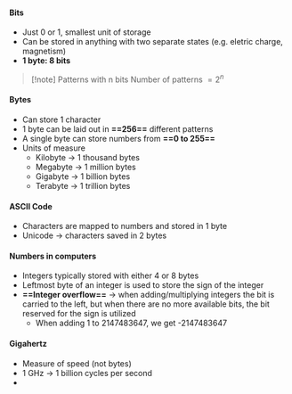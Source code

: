 #### Bits
- Just 0 or 1, smallest unit of storage
- Can be stored in anything with two separate states (e.g. eletric charge, magnetism)
- **1 byte: 8 bits**

> [!note] Patterns with n bits
> Number of patterns  $= 2^n$
#### Bytes
- Can store 1 character
- 1 byte can be laid out in **==256==** different patterns
- A single byte can store numbers from **==0 to 255==** 
- Units of measure
	- Kilobyte → 1 thousand bytes
	- Megabyte → 1 million bytes
	- Gigabyte → 1 billion bytes
	- Terabyte → 1 trillion bytes

#### ASCII Code
- Characters are mapped to numbers and stored in 1 byte
- Unicode → characters saved in 2 bytes

#### Numbers in computers
- Integers typically stored with either 4 or 8 bytes
- Leftmost byte of an integer is used to store the sign of the integer
- **==Integer overflow==** → when adding/multiplying integers the bit is carried to the left, but when there are no more available bits, the bit reserved for the sign is utilized
	- When adding 1 to 2147483647, we get -2147483647

#### Gigahertz
- Measure of speed (not bytes)
- 1 GHz → 1 billion cycles per second
- 
